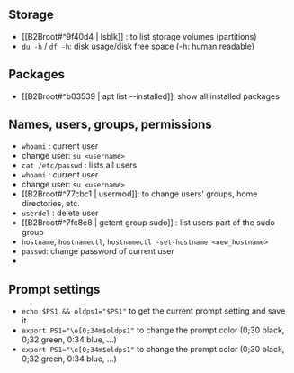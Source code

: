 ## Storage
- [[B2Broot#^9f40d4 | lsblk]] : to list storage volumes (partitions)
- `du -h` / `df -h`: disk usage/disk free space (-h: human readable)


## Packages
-  [[B2Broot#^b03539 | apt list --installed]]: show all installed packages

## Names, users,  groups, permissions
- `whoami` : current user
- change user: `su <username>`
- `cat /etc/passwd` : lists all users
- `whoami` : current user
- change user: `su <username>`
- [[B2Broot#^77cbc1 | usermod]]: to change users' groups, home directories, etc.
- `userdel` : delete user
- [[B2Broot#^7fc8e8 | getent group sudo]] : list users part of the sudo group
- `hostname`, `hostnamectl`, `hostnamectl -set-hostname <new_hostname>`
- `passwd`: change password of current user
- 

## Prompt settings
- `echo $PS1 && oldps1="$PS1"` to get the current prompt setting and save it
- `export PS1="\e[0;34m$oldps1"` to change the prompt color (0;30 black, 0;32 green, 0:34 blue, ...)
- `export PS1="\e[0;34m$oldps1"` to change the prompt color (0;30 black, 0;32 green, 0:34 blue, ...)
